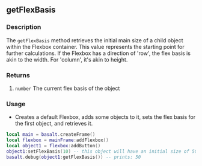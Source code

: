 ## getFlexBasis

### Description

The `getFlexBasis` method retrieves the initial main size of a child object within the Flexbox container. This value represents the starting point for further calculations. If the Flexbox has a direction of 'row', the flex basis is akin to the width. For 'column', it's akin to height.

### Returns

1. `number` The current flex basis of the object

### Usage

* Creates a default Flexbox, adds some objects to it, sets the flex basis for the first object, and retrieves it.

```lua
local main = basalt.createFrame()
local flexbox = mainFrame:addFlexbox()
local object1 = flexbox:addButton()
object1:setFlexBasis(10) -- this object will have an initial size of 50 pixels along the main axis
basalt.debug(object1:getFlexBasis()) -- prints: 50
```

